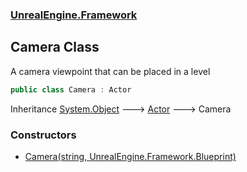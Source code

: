 ### [UnrealEngine.Framework](./UnrealEngine-Framework.md 'UnrealEngine.Framework')
## Camera Class
A camera viewpoint that can be placed in a level  
```csharp
public class Camera : Actor
```
Inheritance [System.Object](https://docs.microsoft.com/en-us/dotnet/api/System.Object 'System.Object') &#129106; [Actor](./UnrealEngine-Framework-Actor.md 'UnrealEngine.Framework.Actor') &#129106; Camera  
### Constructors
- [Camera(string, UnrealEngine.Framework.Blueprint)](./UnrealEngine-Framework-Camera-Camera(string_UnrealEngine-Framework-Blueprint).md 'UnrealEngine.Framework.Camera.Camera(string, UnrealEngine.Framework.Blueprint)')
